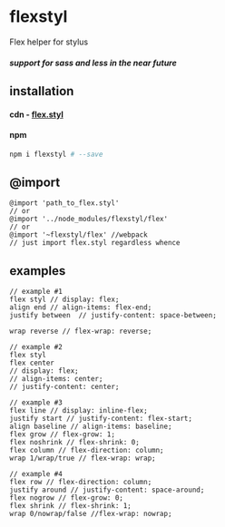 # flexstyl
Flex helper for stylus

##### support for sass and less in the near future

## installation
#### cdn - [flex.styl](https://npmcdn.com/flexstyl/flex.styl)
#### npm
```sh
npm i flexstyl # --save
```
## @import
```stylus
@import 'path_to_flex.styl'
// or
@import '../node_modules/flexstyl/flex'
// or
@import '~flexstyl/flex' //webpack
// just import flex.styl regardless whence
```

## examples
```stylus
// example #1
flex styl // display: flex;
align end // align-items: flex-end;
justify between  // justify-content: space-between;

wrap reverse // flex-wrap: reverse;

// example #2
flex styl
flex center
// display: flex;
// align-items: center;
// justify-content: center;

// example #3
flex line // display: inline-flex;
justify start // justify-content: flex-start;
align baseline // align-items: baseline;
flex grow // flex-grow: 1;
flex noshrink // flex-shrink: 0;
flex column // flex-direction: column;
wrap 1/wrap/true // flex-wrap: wrap;

// example #4
flex row // flex-direction: column;
justify around // justify-content: space-around;
flex nogrow // flex-grow: 0;
flex shrink // flex-shrink: 1;
wrap 0/nowrap/false //flex-wrap: nowrap;
```
